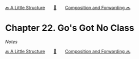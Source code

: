 [🔙 A Little Structure][previous-chapter]&nbsp;&nbsp;&nbsp;&nbsp;&nbsp;&nbsp;&nbsp;[🏡][readme]&nbsp;&nbsp;&nbsp;&nbsp;&nbsp;&nbsp;&nbsp;[Composition and Forwarding 🔜][upcoming-chapter]

# Chapter 22. Go's Got No Class

_Notes_

[🔙 A Little Structure][previous-chapter]&nbsp;&nbsp;&nbsp;&nbsp;&nbsp;&nbsp;&nbsp;[🏡][readme]&nbsp;&nbsp;&nbsp;&nbsp;&nbsp;&nbsp;&nbsp;[Composition and Forwarding 🔜][upcoming-chapter]

[readme]: README.md
[previous-chapter]: ch21-a-little-structure.md
[upcoming-chapter]: ch23-composition-and-forwarding.md